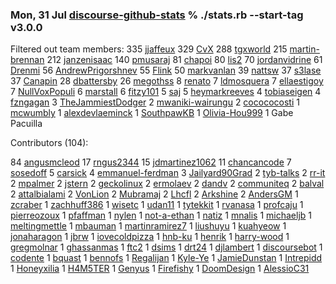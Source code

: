 ### Mon, 31 Jul [discourse-github-stats](https://github.com/gschlager/discourse-github-stats) % ./stats.rb --start-tag v3.0.0  

Filtered out team members:
335 [jjaffeux](https://github.com/jjaffeux)
329 [CvX](https://github.com/CvX)
288 [tgxworld](https://github.com/tgxworld)
215 [martin-brennan](https://github.com/martin-brennan)
212 [janzenisaac](https://github.com/janzenisaac)
140 [pmusaraj](https://github.com/pmusaraj)
 81 [chapoi](https://github.com/chapoi)
 80 [lis2](https://github.com/lis2)
 70 [jordanvidrine](https://github.com/jordanvidrine)
 61 [Drenmi](https://github.com/Drenmi)
 56 [AndrewPrigorshnev](https://github.com/AndrewPrigorshnev)
 55 [Flink](https://github.com/Flink)
 50 [markvanlan](https://github.com/markvanlan)
 39 [nattsw](https://github.com/nattsw)
 37 [s3lase](https://github.com/s3lase)
 37 [Canapin](https://github.com/Canapin)
 28 [dbattersby](https://github.com/dbattersby)
 26 [megothss](https://github.com/megothss)
  8 [renato](https://github.com/renato)
  7 [ldmosquera](https://github.com/ldmosquera)
  7 [ellaestigoy](https://github.com/ellaestigoy)
  7 [NullVoxPopuli](https://github.com/NullVoxPopuli)
  6 [marstall](https://github.com/marstall)
  6 [fitzy101](https://github.com/fitzy101)
  5 [saj](https://github.com/saj)
  5 [heymarkreeves](https://github.com/heymarkreeves)
    4 [tobiaseigen](https://github.com/tobiaseigen)
  4 [fzngagan](https://github.com/fzngagan)
    3 [TheJammiestDodger](https://github.com/TheJammiestDodger)
      2 [mwaniki-wairungu](https://github.com/mwaniki-wairungu)
  2 [cocococosti](https://github.com/cocococosti)
  1 [mcwumbly](https://github.com/mcwumbly)
  1 [alexdevlaeminck](https://github.com/alexdevlaeminck)
  1 [SouthpawKB](https://github.com/SouthpawKB)
  1 [Olivia-Hou999](https://github.com/Olivia-Hou999)
  1 Gabe Pacuilla


Contributors (104):

 84 [angusmcleod](https://github.com/angusmcleod)
 17 [rngus2344](https://github.com/rngus2344)
 15 [jdmartinez1062](https://github.com/jdmartinez1062)
 11 [chancancode](https://github.com/chancancode)
  7 [sosedoff](https://github.com/sosedoff)
  5 [carsick](https://github.com/carsick)
  4 [emmanuel-ferdman](https://github.com/emmanuel-ferdman)
  3 [Jailyard90Grad](https://github.com/Jailyard90Grad)
  2 [tyb-talks](https://github.com/tyb-talks)
  2 [rr-it](https://github.com/rr-it)
  2 [mpalmer](https://github.com/mpalmer)
  2 [jstern](https://github.com/jstern)
  2 [geckolinux](https://github.com/geckolinux)
  2 [ermolaev](https://github.com/ermolaev)
  2 [dandv](https://github.com/dandv)
  2 [communiteq](https://github.com/communiteq)
  2 [balval](https://github.com/balval)
  2 [attalbialami](https://github.com/attalbialami)
  2 [VonLion](https://github.com/VonLion)
  2 [Mubramaj](https://github.com/Mubramaj)
  2 [Lhcfl](https://github.com/Lhcfl)
  2 [Arkshine](https://github.com/Arkshine)
  2 [AndersGM](https://github.com/AndersGM)
  1 [zcraber](https://github.com/zcraber)
  1 [zachhuff386](https://github.com/zachhuff386)
  1 [wisetc](https://github.com/wisetc)
  1 [udan11](https://github.com/udan11)
  1 [tytekkit](https://github.com/tytekkit)
  1 [rvanasa](https://github.com/rvanasa)
  1 [profcaju](https://github.com/profcaju)
  1 [pierreozoux](https://github.com/pierreozoux)
  1 [pfaffman](https://github.com/pfaffman)
  1 [nylen](https://github.com/nylen)
  1 [not-a-ethan](https://github.com/not-a-ethan)
  1 [natiz](https://github.com/natiz)
  1 [mnalis](https://github.com/mnalis)
  1 [michaeljb](https://github.com/michaeljb)
  1 [meltingmettle](https://github.com/meltingmettle)
  1 [mbauman](https://github.com/mbauman)
  1 [martinramirez7](https://github.com/martinramirez7)
  1 [liushuyu](https://github.com/liushuyu)
  1 [kuahyeow](https://github.com/kuahyeow)
  1 [jonaharagon](https://github.com/jonaharagon)
  1 [jbrw](https://github.com/jbrw)
  1 [iovecoldpizza](https://github.com/iovecoldpizza)
  1 [hnb-ku](https://github.com/hnb-ku)
  1 [henrik](https://github.com/henrik)
  1 [harry-wood](https://github.com/harry-wood)
  1 [gregmolnar](https://github.com/gregmolnar)
  1 [ghassanmas](https://github.com/ghassanmas)
  1 [ftc2](https://github.com/ftc2)
  1 [dsims](https://github.com/dsims)
  1 [drt24](https://github.com/drt24)
  1 [djlambert](https://github.com/djlambert)
  1 [discoursebot](https://github.com/discoursebot)
  1 [codente](https://github.com/codente)
  1 [bquast](https://github.com/bquast)
  1 [bennofs](https://github.com/bennofs)
  1 [Regalijan](https://github.com/Regalijan)
  1 [Kyle-Ye](https://github.com/Kyle-Ye)
  1 [JamieDunstan](https://github.com/JamieDunstan)
  1 [Intrepidd](https://github.com/Intrepidd)
  1 [Honeyxilia](https://github.com/Honeyxilia)
  1 [H4M5TER](https://github.com/H4M5TER)
  1 [Genyus](https://github.com/Genyus)
  1 [Firefishy](https://github.com/Firefishy)
  1 [DoomDesign](https://github.com/DoomDesign)
  1 [AlessioC31](https://github.com/AlessioC31)


